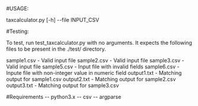 #USAGE:

taxcalculator.py [-h] --file INPUT_CSV

#Testing:

To test, run test_taxcalculator.py with no arguments. It expects the following files to be present in the ./test/ directory.

sample1.csv - Valid input file
sample2.csv - Valid input file
sample3.csv - Valid input file
sample5.csv - Input file with invalid fields
sample6.csv - Inpute file with non-integer value in numeric field
output1.txt - Matching output for sample1.csv
output2.txt - Matching output for sample2.csv
output3.txt - Matching output for sample3.csv

#Requirements
-- python3.x
-- csv
-- argparse
